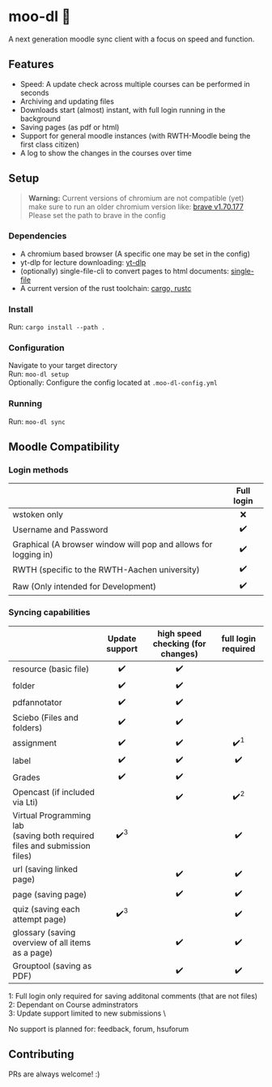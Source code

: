 # moo-dl 🚀

A next generation moodle sync client with a focus on speed and function.

## Features

- Speed: A update check across multiple courses can be performed in seconds
- Archiving and updating files
- Downloads start (almost) instant, with full login running in the background
- Saving pages (as pdf or html)
- Support for general moodle instances (with RWTH-Moodle being the first class citizen)
- A log to show the changes in the courses over time

## Setup

> **Warning:** Current versions of chromium are not compatible (yet) make sure to run an older chromium version like: [brave v1.70.177](https://github.com/brave/brave-browser/releases/tag/v1.70.117)\
Please set the path to brave in the config

### Dependencies

- A chromium based browser (A specific one may be set in the config)
- yt-dlp for lecture downloading: [yt-dlp](https://github.com/yt-dlp/yt-dlp)
- (optionally) single-file-cli to convert pages to html documents: [single-file](https://github.com/gildas-lormeau/single-file-cli)
- A current version of the rust toolchain: [cargo, rustc](https://www.rust-lang.org/tools/install)

### Install

Run: `cargo install --path .`

### Configuration

Navigate to your target directory\
Run: `moo-dl setup`\
Optionally: Configure the config located at `.moo-dl-config.yml`

### Running

Run: `moo-dl sync`

## Moodle Compatibility

### Login methods

|                                                                 |     Full login    |
| --------------------------------------------------------------- | :----------------: |
| wstoken only                                                    |         ❌         |
| Username and Password                                           |         ✔️         |
| Graphical (A browser window will pop and allows for logging in) |         ✔️         |
| RWTH (specific to the RWTH-Aachen university)                   |         ✔️         |
| Raw (Only intended for Development)                             |         ✔️         |

### Syncing capabilities

|                                                                              | Update support | high speed checking (for changes) | full login required |
| ---------------------------------------------------------------------------- | :------------: | :-------------------------------: | :-----------------: |
| resource (basic file)                                                        |       ✔️       |                ✔️                 |                     |
| folder                                                                       |       ✔️       |                ✔️                 |                     |
| pdfannotator                                                                 |       ✔️       |                ✔️                 |                     |
| Sciebo (Files and folders)                                                   |       ✔️       |                ✔️                 |                     |
| assignment                                                                   |       ✔️       |                ✔️                 |   ✔️<sup>1</sup>    |
| label                                                                        |       ✔️       |                ✔️                 |         ✔️          |
| Grades                                                                       |       ✔️       |                ✔️                 |                     |
| Opencast (if included via Lti)                                               |                |                ✔️                 |   ✔️<sup>2</sup>    |
| Virtual Programming lab<br>(saving both required files and submission files) | ✔️<sup>3</sup> |                                   |         ✔️          |
| url (saving linked page)                                                     |                |                ✔️                 |         ✔️          |
| page (saving page)                                                           |                |                ✔️                 |         ✔️          |
| quiz (saving each attempt page)                                              | ✔️<sup>3</sup> |                                   |         ✔️          |
| glossary (saving overview of all items as a page)                            |                |                ✔️                 |         ✔️          |
| Grouptool (saving as PDF)                                                    |                |                ✔️                 |         ✔️          |

1: Full login only required for saving additonal comments (that are not files) \
2: Dependant on Course adminstrators \
3: Update support limited to new submissions \

No support is planned for: feedback, forum, hsuforum

## Contributing

PRs are always welcome! :)
